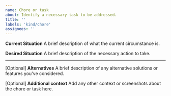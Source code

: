 ```yaml
---
name: Chore or task
about: Identify a necessary task to be addressed.
title: ''
labels: 'kind/chore'
assignees: ''
---
```

**Current Situation**
A brief description of what the current circumstance is.

**Desired Situation**
A brief description of the necessary action to take.

---
[Optional] **Alternatives**
A brief description of any alternative solutions or features you've considered.

[Optional] **Additional context**
Add any other context or screenshots about the chore or task here.

